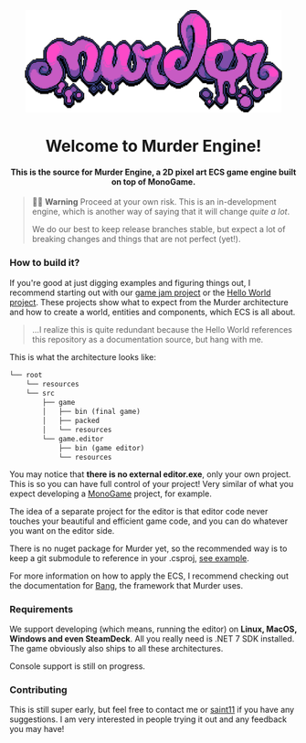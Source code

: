 <p align="center">
<img width="450" src="media/logo-8x-1.png" alt="Murder logo">
</p>

<h1 align="center">Welcome to Murder Engine!</h1>

<h4 align="center">This is the source for Murder Engine, a 2D pixel art ECS game engine built on top of MonoGame.</h4>

> 🚧👷 **Warning** Proceed at your own risk. This is an in-development engine, which is another way of saying that it will change _quite a lot_.
>
> We do our best to keep release branches stable, but expect a lot of breaking changes and things that are not perfect (yet!).

### How to build it?
If you're good at just digging examples and figuring things out, I recommend starting out with our [game jam project](https://github.com/isadorasophia/neocityexpress) or the [Hello World project](https://github.com/isadorasophia/hellomurder). These projects show what to expect from the Murder architecture and how to create a world, entities and components, which ECS is all about.

> ...I realize this is quite redundant because the Hello World references this repository as a documentation source, but hang with me.

This is what the architecture looks like:
```
└── root 
    └── resources
    └── src
        ├── game
        │   ├── bin (final game)
        │   ├── packed
        │   └── resources
        └── game.editor
            ├── bin (game editor)
            └── resources
```

You may notice that **there is no external editor.exe**, only your own project. This is so you can have full control of your project! Very similar of what you expect developing a [MonoGame](https://www.monogame.net/) project, for example.

The idea of a separate project for the editor is that editor code never touches your beautiful and efficient game code, and you can do whatever you want on the editor side.

There is no nuget package for Murder yet, so the recommended way is to keep a git submodule to reference in your .csproj, [see example](https://github.com/isadorasophia/hellomurder/blob/main/src/HelloMurder/HelloMurder.csproj).

For more information on how to apply the ECS, I recommend checking out the documentation for [Bang](https://github.com/isadorasophia/bang), the framework that Murder uses.

### Requirements
We support developing (which means, running the editor) on **Linux, MacOS, Windows and even SteamDeck**. All you really need is .NET 7 SDK installed. The game obviously also ships to all these architectures. 

Console support is still on progress.

### Contributing
This is still super early, but feel free to contact me or [saint11](http://saint11.org/) if you have any suggestions. I am very interested in people trying it out and any feedback you may have!
